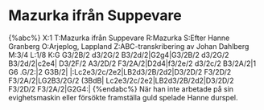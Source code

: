 # Mazurka ifrån Suppevare

{%abc%}
X:1
T:Mazurka ifrån Suppevare
R:Mazurka
S:Efter Hanne Granberg
O:Arjeplog, Lappland
Z:ABC-transkribering av Johan Dahlberg
M:3/4
L:1/8
K:G
G3/2B/2 d3/2G/2 B3/2d/2|G2g4|G3/2B/2 d3/2G/2 B3/2d/2|c2e4|
D3/2F/2 A3/2D/2 F3/2A/2|D2d4|f3/2e/2 d3/2c/2 B3/2A/2|1 G6 .G/2:|2 G3B/2|
|:Lc2e3/2c/2e2|LB2d3/2B/2d2|D3/2D/2 F3/2D/2 F3/2A/2|LG2B3/2G/2 (3BdB|
Lc2e3/2c/2e2|LB2d3/2B/2d2|D3/2D/2 F3/2D/2 F3/2A/2|G2G4:|
{%endabc%}
När han inte arbetade på sin evighetsmaskin eller försökte framställa guld spelade Hanne durspel.
